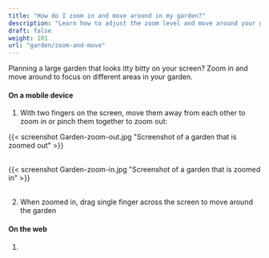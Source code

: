 ```yaml
---
title: "How do I zoom in and move around in my garden?"
description: "Learn how to adjust the zoom level and move around your garden"
draft: false
weight: 101
url: "garden/zoom-and-move"
---
```

Planning a large garden that looks itty bitty on your screen? Zoom in and move around to focus on different areas in your garden.

#### On a mobile device

1. With two fingers on the screen, move them away from each other to zoom in or pinch them together to zoom out:

{{< screenshot Garden-zoom-out.jpg "Screenshot of a garden that is zoomed out" >}}<br /> <br />

{{< screenshot Garden-zoom-in.jpg "Screenshot of a garden that is zoomed in" >}}<br /><br />

2. When zoomed in, drag single finger across the screen to move around the garden

#### On the web

1.
